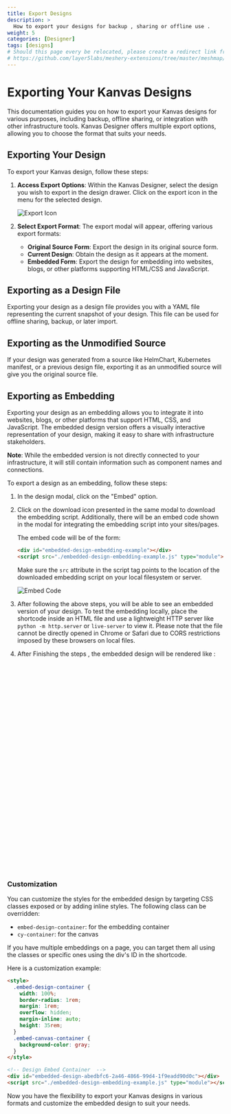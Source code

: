 ```yaml
---
title: Export Designs
description: >
  How to export your designs for backup , sharing or offline use .
weight: 5
categories: [Designer]
tags: [designs]
# Should this page every be relocated, please create a redirect link from the old location to the new location or backlinks like the one below will break.
# https://github.com/layer5labs/meshery-extensions/tree/master/meshmap/src/components/designer/drawer/ComponentDrawerTabContent/exportModal.js
---
```


# Exporting Your Kanvas Designs

This documentation guides you on how to export your Kanvas designs for various purposes, including backup, offline sharing, or integration with other infrastructure tools. Kanvas Designer offers multiple export options, allowing you to choose the format that suits your needs.

## Exporting Your Design

To export your Kanvas design, follow these steps:

1. **Access Export Options**: Within the Kanvas Designer, select the design you wish to export in the design drawer. Click on the export icon in the menu for the selected design.

   ![Export Icon](./export-modal.png)

2. **Select Export Format**: The export modal will appear, offering various export formats:

   - **Original Source Form**: Export the design in its original source form.
   - **Current Design**: Obtain the design as it appears at the moment.
   - **Embedded Form**: Export the design for embedding into websites, blogs, or other platforms supporting HTML/CSS and JavaScript.

## Exporting as a Design File

Exporting your design as a design file provides you with a YAML file representing the current snapshot of your design. This file can be used for offline sharing, backup, or later import.

## Exporting as the Unmodified Source

If your design was generated from a source like HelmChart, Kubernetes manifest, or a previous design file, exporting it as an unmodified source will give you the original source file.

## Exporting as Embedding

Exporting your design as an embedding allows you to integrate it into websites, blogs, or other platforms that support HTML, CSS, and JavaScript. The embedded design version offers a visually interactive representation of your design, making it easy to share with infrastructure stakeholders.

**Note**: While the embedded version is not directly connected to your infrastructure, it will still contain information such as component names and connections.

To export a design as an embedding, follow these steps:

1. In the design modal, click on the "Embed" option.

2. Click on the download icon presented in the same modal to download the embedding script. Additionally, there will be an embed code shown in the modal for integrating the embedding script into your sites/pages.

   The embed code will be of the form:

   ```html
   <div id="embedded-design-embedding-example"></div>
   <script src="./embedded-design-embedding-example.js" type="module"></script>
   ```

   Make sure the `src` attribute in the script tag points to the location of the downloaded embedding script on your local filesystem or server.

   ![Embed Code](./embed-code.png)

3. After following the above steps, you will be able to see an embedded version of your design. To test the embedding locally, place the shortcode inside an HTML file and use a lightweight HTTP server like `python -m http.server` or `live-server` to view it. Please note that the file cannot be directly opened in Chrome or Safari due to CORS restrictions imposed by these browsers on local files.

4. After Finishing the steps , the embedded design will be rendered like :

<!-- Design Embed Container  -->
<div id="embedded-design-6afd9029-60cf-4662-b031-cf4f9ab854fd" style="height:30rem;width:100%"></div>
<script src="./embedded-design-mongo_configuration_using_configmap.js" type="module" ></script>

### Customization

You can customize the styles for the embedded design by targeting CSS classes exposed or by adding inline styles. The following class can be overridden:

- `embed-design-container`: for the embedding container
- `cy-container`: for the canvas

If you have multiple embeddings on a page, you can target them all using the classes or specific ones using the div's ID in the shortcode.

Here is a customization example:

```html
<style>
  .embed-design-container {
    width: 100%;
    border-radius: 1rem;
    margin: 1rem;
    overflow: hidden;
    margin-inline: auto;
    height: 35rem;
  }
  .embed-canvas-container {
    background-color: gray;
  }
</style>

<!-- Design Embed Container  -->
<div id="embedded-design-abedbfc6-2a46-4866-99d4-1f9eadd90d0c"></div>
<script src="./embedded-design-embedding-example.js" type="module"></script>
```

<style>
  .embed-design-container {
    width: 100%;
    border-radius:1rem;
    margin:1rem;
    overflow:hidden;
    margin-inline: auto;
    height: 35rem;
  }
  .embed-canvas-container {
    background-color: gray;
  }
</style>
<!-- Design Embed Container  -->
<div id="embedded-design-abedbfc6-2a46-4866-99d4-1f9eadd90d0c"></div>
<script src="./embedded-design-embedding-example.js" type="module" ></script>

Now you have the flexibility to export your Kanvas designs in various formats and customize the embedded design to suit your needs.
